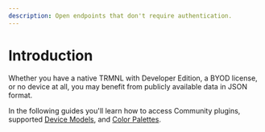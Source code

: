 ```yaml
---
description: Open endpoints that don't require authentication.
---
```


# Introduction

Whether you have a native TRMNL with Developer Edition, a BYOD license, or no device at all, you may benefit from publicly available data in JSON format.

In the following guides you'll learn how to access Community plugins, supported [Device Models](https://usetrmnl.com/api/models), and [Color Palettes](https://usetrmnl.com/api/palettes).
